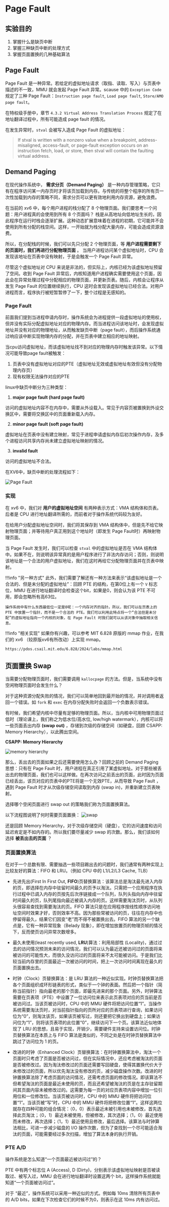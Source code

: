 # Page Fault

## 实验目的

1. 掌握什么是缺页中断
2. 掌握三种缺页中断的处理方式
3. 掌握页面置换的几种基础算法

## Page Fault

Page Fault 是一种异常。若给定的虚拟地址请求（取指、读取、写入）与页表中描述的不一致，MMU 就会发起 Page Fault 异常。scause 中的 `Exception Code` 规定了三种 Page Fault：`Instruction page fault`, `Load page fault`, `Store/AMO page fault`。

在特权级手册中，章节 `4.3.2 Virtual Address Translation Process` 规定了在地址翻译过程中，所有可能造成 page fault 的情况。

在发生异常时，`stval` 会被写入造成 Page Fault 的虚拟地址：

> If stval is written with a nonzero value when a breakpoint, address-misaligned, access-fault, or
> page-fault exception occurs on an instruction fetch, load, or store, then stval will contain the
> faulting virtual address.

## Demand Paging

在现代操作系统中， **需求分页（Demand Paging）** 是一种内存管理策略，它只有在程序访问某一内存页时才将该页加载到内存。与传统的将整个程序的所有页一次性加载到内存的策略不同，需求分页可以更有效地利用内存资源，避免浪费。

在当前的 xv6 中，每个用户进程的栈分配了 8 个物理页面。我们要思考一个问题：用户进程真的会使用到所有 8 个页面吗？
栈是从高地址向低地址生长的，因此程序在运行时栈会逐渐扩展。这种动态扩展意味着在进程的初期，它可能并不会使用到所有分配的栈空间。这样，一开始就为栈分配大量内存，可能会造成资源浪费。

所以，在分配栈的时候，我们可以先只分配 2 个物理页面，等 **用户进程需要剩下的页面时，我们再进行分配物理页面** 。
当用户进程访问某个虚拟地址时，CPU 会发现该地址在页表中没有映射，于是会触发一个 Page Fault 异常。

尽管这个虚拟地址对 CPU 来说是非法的，但实际上，内核已经为该虚拟地址预留了空间。收到 Page Fault 异常后，内核知道用户进程确实需要使用这个页面，因此会在异常处理过程中分配相应的物理页面，并更新页表。随后，内核会让程序从发生 Page Fault 的位置继续执行，CPU 这时会发现该虚拟地址已经合法。对用户进程而言，程序执行被短暂暂停了一下，整个过程是无感知的。

### Page Fault 

前面我们提到当进程申请内存时，操作系统会为进程提供一段虚拟地址的使用权，但并没有实际分配虚拟地址对应的物理内存。而当进程访问该地址时，会发现虚拟地址并没有对应的物理地址，从而触发缺页中断（page fault），而后操作系统通过响应该中断实现物理内存的分配，并在页表中建立相应的地址映射。

当cpu访问虚拟地址，而该虚拟地址找不到对应的物理内存时触发该异常。以下情况可能导致page fault被触发：

1. 页表中没有虚拟地址对应的PTE（虚拟地址无效或虚拟地址有效但没有分配物理内存页）
2. 现有权限无法操作对应的PTE

linux中缺页中断分为三种类型：

1. **major page fault (hard page fault)**

访问的虚拟地址内容不在内存中，需要从外设载入。常见于内容页被置换到外设交换区中，需要将交换区中的页面重新载入内存。

2. **minor page fault (soft page fault)**

虚拟地址在页表中没有建立映射，常见于进程申请虚拟内存后初次操作内存，及多个进程访问共享内存尚未建立虚拟地址映射的情况。

3. **invalid fault**

访问的虚拟地址不合法。

在XV6中，缺页中断的处理流程如下：

![Page Fault](../assets/xv6lab-pagefault/pagefault.png)

### 实现

在 xv6 中，我们对 **用户的虚拟地址空间** 有两种表示方式：VMA 结构体和页表。后者是 CPU 进行地址翻译所需的，而前者对于操作系统代码较为友好。

在给用户分配虚拟地址空间时，我们将其保存到 VMA 结构体中，但是先不给它映射物理页面；并等待用户真正用到这个地址时（即发生 Page Fault时）再映射物理页面。

当 Page Fault 发生时，我们可以检查 `stval` 中的虚拟地址是否在 VMA 结构体中。如果不在，则说明该异常真的是用户程序进行了非法内存访问；否则，则说明该地址是一个合法的用户虚拟地址，我们在这时再给它分配物理页面并在页表中映射。

!!!info "另一种方式"
    此外，我们需要了解还有一种方法来表示“该虚拟地址是一个合法的、但是未分配的虚拟地址”：回顾 PTE 的结构，在第0位上有一个 `V` 标志位，MMU 在进行地址翻译时会检查这个bit，如果是0，则会认为该 PTE 不可用，即会忽略所有高63位。

    操作系统中有什么东西最低位一定是0呢：一个内存对齐的指针。所以，我们可以在页表上的 PTE 中放置一个指针，而不是一个合法的 PTE。我们可以利用此特点将一个“合法但是未分配”的虚拟地址指向一个内核的对象，在 Page Fault 时我们就可以从该对象中抽取相关信息。


!!!info "相关实现"
    如果你有兴趣，可以参考 MIT 6.828 原版的 mmap 作业，在我们的 xv6 （较原版xv6有所改动）上实现 mmap。

    https://pdos.csail.mit.edu/6.828/2024/labs/mmap.html

## 页面置换 Swap

当需要分配物理页面时，我们需要调用 `kallocpage` 的方法。但是，当系统中没有空闲物理页面时会发生什么？

对于这种资源分配失败的情况，我们可以简单地回到最开始的情况，并对调用者返回一个错误。如 `fork` 和 `exec` 在内存分配失败时会返回一个负数表示错误。

有时候，我们希望内核中尽量有足够的物理页面。所以，当内核中可用物理页面过低时（理论课上，我们称之为低水位/高水位, low/high watermark），内核可以将一些页面丢出内存 **(swap out)** ，存储到次级的存储空间（如硬盘，回顾 CSAPP: Memory Hierarchy），以此腾出空间。

**CSAPP: Memory Hierarchy**

![memory hierarchy](../assets/xv6lab-pagefault/csapp-memory-hierarchy.png)

那么，丢出去的页面如果之后还需要使用怎么办？回顾之前的 Demand Paging 思想：只有在 Page Fault 时，用户进程在真正引用了某虚拟地址。对于那些被丢出去的物理页面，我们也可以这样做。在再次访问之前丢出的页面，此时因为页面已经丢出，该页对应的页表中的PTE将是一个无效PTE，从而导致 Page Fault ，遇到 Page Fault 时才从次级存储空间读取到内存 (swap in)，并重新建立页表映射。

选择哪个空闲页面进行 swap out 的策略我们称为页面置换算法。

以下流程图说明了何时需要页面置换：
![swap](../assets/xv6lab-pagefault/swap.png)

还是回顾 Memory Hierarchy，对于次级存储空间（硬盘），它的访问速度和访问延迟肯定是不如内存的。所以我们要尽量减少 swap 的次数。那么，我们该如何选择 **被丢出去的页面** ？

### 页面置换算法

在对于一个总数有限、需要抽选一些项目踢出去的问题时，我们通常有两种实现上比较友好的算法：FIFO 和 LRU。（例如 CPU 中的 L1/L2/L3 Cache, TLB）

- 先进先出(First In First Out, **FIFO**)页替换算法：该算法总是淘汰最先进入内存的页，即选择在内存中驻留时间最久的页予以淘汰。只需把一个应用程序在执行过程中已调入内存的页按先后次序链接成一个队列，队列头指向内存中驻留时间最久的页，队列尾指向最近被调入内存的页。这样需要淘汰页时，从队列头很容易查找到需要淘汰的页。FIFO 算法只是在应用程序按线性顺序访问地址空间时效果才好，否则效率不高。因为那些常被访问的页，往往在内存中也停留得最久，结果它们因变“老”而不得不被置换出去。FIFO 算法的另一个缺点是，它有一种异常现象（Belady 现象），即在增加放置页的物理页帧的情况下，反而使页访问异常次数增多。

- 最久未使用(least recently used, **LRU**)算法：利用局部性 (Locality)，通过过去的访问情况预测未来的访问情况，我们可以认为最近还被访问过的页面将来被访问的可能性大，而很久没访问过的页面将来不太可能被访问。于是我们比较当前内存里的页面最近一次被访问的时间，把上一次访问时间离现在最久的页面置换出去。

- 时钟（Clock）页替换算法：是 LRU 算法的一种近似实现。时钟页替换算法把各个页面组织成环形链表的形式，类似于一个钟的表面。然后把一个指针（简称当前指针）指向最老的那个页面，即最先进来的那个页面。另外，时钟算法需要在页表项（PTE）中设置了一位访问位来表示此页表项对应的页当前是否被访问过。当该页被访问时，CPU 中的 MMU 硬件将把访问位置“1”。当操作系统需要淘汰页时，对当前指针指向的页所对应的页表项进行查询，如果访问位为“0”，则淘汰该页，如果该页被写过，则还要把它换出到硬盘上；如果访问位为“1”，则将该页表项的此位置“0”，继续访问下一个页。该算法近似地体现了 LRU 的思想，且易于实现，开销少，需要硬件支持来设置访问位。时钟页替换算法在本质上与 FIFO 算法是类似的，不同之处是在时钟页替换算法中跳过了访问位为 1 的页。

- 改进的时钟（Enhanced Clock）页替换算法：在时钟置换算法中，淘汰一个页面时只考虑了页面是否被访问过，但在实际情况中，还应考虑被淘汰的页面是否被修改过。因为淘汰修改过的页面还需要写回硬盘，使得其置换代价大于未修改过的页面，所以优先淘汰没有修改的页，减少磁盘操作次数。改进的时钟置换算法除了考虑页面的访问情况，还需考虑页面的修改情况。即该算法不但希望淘汰的页面是最近未使用的页，而且还希望被淘汰的页是在主存驻留期间其页面内容未被修改过的。这需要为每一页的对应页表项内容中增加一位引用位和一位修改位。当该页被访问时，CPU 中的 MMU 硬件将把访问位置“1”。当该页被“写”时，CPU 中的 MMU 硬件将把修改位置“1”。这样这两位就存在四种可能的组合情况：（0，0）表示最近未被引用也未被修改，首先选择此页淘汰；（0，1）最近未被使用，但被修改，其次选择；（1，0）最近使用而未修改，再次选择；（1，1）最近使用且修改，最后选择。该算法与时钟算法相比，可进一步减少磁盘的 I/O 操作次数，但为了查找到一个尽可能适合淘汰的页面，可能需要经过多次扫描，增加了算法本身的执行开销。

### PTE A/D

操作系统是怎么知道“一个页面最近被访问过”的？

PTE 中有两个标志位 A (Access), D (Dirty)，分别表示该虚拟地址映射是否被读取过、被写入过，MMU 会在进行地址翻译时设置这两个 bit，这样操作系统就能知道“一个页面被访问过”。

对于 “最近”，操作系统可以采用一种近似的方式。例如每 10ms 清除所有页表中的 A/D bits，如果在下次检查它们的时候不为0，则表示在这 10ms 内有访问过。